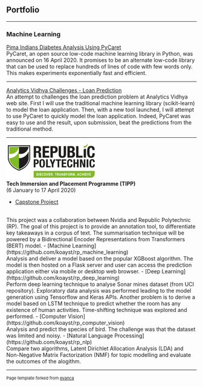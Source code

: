 ## Portfolio

---

### Machine Learning 

[Pima Indians Diabetes Analysis Using PyCaret](https://github.com/koayst/pycaret_pima-indians-diabetes)
<br>
PyCaret, an open source low-code machine learning library in Python, was announced on 16 April 2020. It promises to be an alternate low-code library that can be used to replace hundreds of lines of code with few words only. This makes experiments exponentially fast and efficient.

---
[Analytics Vidhya Challenges - Loan Prediction](https://github.com/koayst/analytics_vidhya_loan_prediction)
<br>
An attempt to challenges the loan prediction problem at Analytics Vidhya web site.  First I will use the traditional machine learning library (scikit-learn) to model the loan application.  Then, with a new tool launched, I will attempt to use PyCaret to quickly model the loan application.  Indeed, PyCaret was easy to use and the result, upon submission, beat the predictions from the traditional method.

---
<img src="images/rplogo_small.png?raw=true"/><br/>
**Tech Immersion and Placement Programme (TIPP)**<br>
(6 January to 17 April 2020)

- [Capstone Project](https://github.com/koayst/rp_capstone)
<br>
This project was a collaboration between Nvidia and Republic Polytechnic (RP). The goal of this project is to provide an annotation tool, to differentiate key takeaways in a corpus of text. The summarisation technique will be powered by a Bidirectional Encoder Representations from Transformers (BERT) model.
- [Machine Learning](https://github.com/koayst/rp_machine_learning)
<br>
Analysis and deliver a model based on the popular XGBoost algorithm. The model is then hosted on a Flask server and user can access the prediction application either via mobile or desktop web browser.
- [Deep Learning](https://github.com/koayst/rp_deep_learning)
<br>
Perform deep learning technique to analyse Sonar mines dataset (from UCI repository). Exploratory data analysis was performed leading to the model generation using Tensorflow and Keras APIs. Another problem is to derive a model based on LSTM technique to predict whether the room has any existence of human activities.  Time-shifting technique was explored and performed. 
- [Computer Vision](https://github.com/koayst/rp_computer_vision)
<br>
Analysis and predict the species of bird. The challenge was that the dataset was limited and noisy.
- [Natural Language Processing](https://github.com/koayst/rp_nlp)
<br>
Compare two algorithms, Latent Dirichlet Allocation Analysis (LDA) and Non-Negative Matrix Factorization (NMF) for topic modelling and evaluate the outcomes of the alogithm.

---
<p style="font-size:11px">Page template forked from <a href="https://github.com/evanca/quick-portfolio">evanca</a></p>
<!-- Remove above link if you don't want to attibute -->
